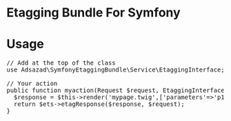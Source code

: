 # Etagging Bundle For Symfony

# Usage
<pre>
// Add at the top of the class
use Adsazad\SymfonyEtaggingBundle\Service\EtaggingInterface;

// Your action
public function myaction(Request $request, EtaggingInterface $etag){
  $response = $this->render('mypage.twig',['parameters'=>'p1']);
  return $ets->etagResponse($response, $request);
}
</pre>
